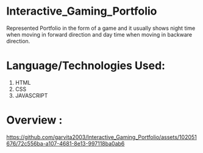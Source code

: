 # Interactive_Gaming_Portfolio
Represented Portfolio in the form of a game and it usually shows night time when moving in forward direction and day time when moving in backware direction.

# Language/Technologies Used:
1) HTML
2) CSS
3) JAVASCRIPT

# Overview :
https://github.com/garvita2003/Interactive_Gaming_Portfolio/assets/102051676/72c556ba-a107-4681-8e13-997118ba0ab6


